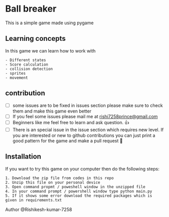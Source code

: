 # Ball breaker
This is a simple game made using pygame

## Learning concepts
In this game we can learn how to work with 
```
- Different states
- Score calculation
- collision detection 
- sprites
- movement
```

## contribution
- [ ] some issues are to be fixed in issues section please make sure to check them and make this game even better
- [ ] If you feel some issues please mail me at [rishi7258prince@gmail.com](mailto:rishi7258prince@gmail.com)
- [ ] Beginners like me feel free to learn and ask question. :+1:
- [ ] There is an special issue in the issue section which requires new level. If you are interested or new to github contributions you can just print a good pattern for the game and make a pull request :cowboy_hat_face:

## Installation
If you want to try this game on your computer then do the following steps:
```
1. Download the zip file from codes in this repo
2. Unzip this file on your personal device
3. Open command propmt / poweshell window in the unzipped file
4. In your command prompt / powershell window type python main.py
5. If it shows some error download the required packages which is given in requirements.txt
```

Author @Rishikesh-kumar-7258
